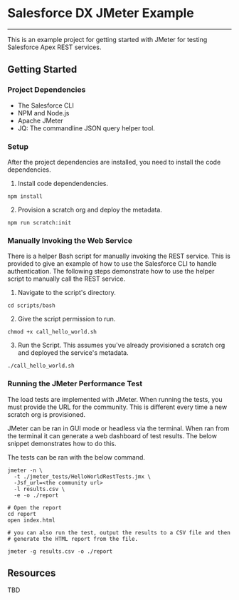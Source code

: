 # Salesforce DX JMeter Example

---

This is an example project for getting started with JMeter for
testing Salesforce Apex REST services.

## Getting Started

### Project Dependencies

- The Salesforce CLI
- NPM and Node.js
- Apache JMeter
- JQ: The commandline JSON query helper tool.

### Setup

After the project dependencies are installed, you need to install
the code dependencies.

1. Install code dependendencies.

```shell
npm install
```

2. Provision a scratch org and deploy the metadata.

```shell
npm run scratch:init
```

### Manually Invoking the Web Service

There is a helper Bash script for manually invoking the REST service. This
is provided to give an example of how to use the Salesforce CLI to handle
authentication. The following steps demonstrate how to use the helper script
to manually call the REST service.

1. Navigate to the script's directory.

```shell
cd scripts/bash
```

2. Give the script permission to run.

```shell
chmod +x call_hello_world.sh
```

3. Run the Script. This assumes you've already provisioned a scratch org and
   deployed the service's metadata.

```shell
./call_hello_world.sh
```

### Running the JMeter Performance Test

The load tests are implemented with JMeter.
When running the tests, you must provide the URL for the community. This is
different every time a new scratch org is provisioned.

JMeter can be ran in GUI mode or headless via the terminal. When ran from the terminal
it can generate a web dashboard of test results. The below snippet demonstrates how to do this.

The tests can be ran with the below command.

```shell
jmeter -n \
  -t ./jmeter_tests/HelloWorldRestTests.jmx \
  -Jsf_url=<the community url>
  -l results.csv \
  -e -o ./report

# Open the report
cd report
open index.html

# you can also run the test, output the results to a CSV file and then
# generate the HTML report from the file.

jmeter -g results.csv -o ./report
```

## Resources

TBD
